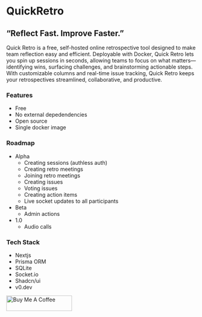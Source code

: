 # QuickRetro

## “Reflect Fast. Improve Faster.”

Quick Retro is a free, self-hosted online retrospective tool designed to make team reflection easy and efficient. Deployable with Docker, Quick Retro lets you spin up sessions in seconds, allowing teams to focus on what matters—identifying wins, surfacing challenges, and brainstorming actionable steps. With customizable columns and real-time issue tracking, Quick Retro keeps your retrospectives streamlined, collaborative, and productive.

### Features

- Free
- No external depedendencies
- Open source
- Single docker image

### Roadmap

- Alpha
  - Creating sessions (authless auth)
  - Creating retro meetings
  - Joining retro meetings
  - Creating issues
  - Voting issues
  - Creating action items
  - Live socket updates to all participants
- Beta
  - Admin actions
- 1.0
  - Audio calls

### Tech Stack

- Nextjs
- Prisma ORM
- SQLite
- Socket.io
- Shadcn/ui
- v0.dev

<a href="https://www.buymeacoffee.com/emreycolakoglu" target="_blank"><img src="https://cdn.buymeacoffee.com/buttons/default-orange.png" alt="Buy Me A Coffee" height="41" width="174"></a>
